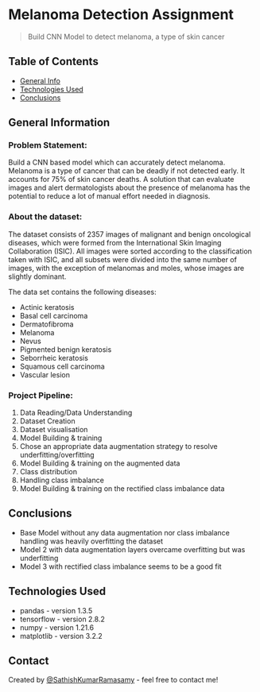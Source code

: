 # Melanoma Detection Assignment
> Build CNN Model to detect melanoma, a type of skin cancer


## Table of Contents
* [General Info](#general-information)
* [Technologies Used](#technologies-used)
* [Conclusions](#conclusions)

## General Information

### Problem Statement:
Build a CNN based model which can accurately detect melanoma. Melanoma is a type of cancer that can be deadly if not detected early. It accounts for 75% of skin cancer deaths. A solution that can evaluate images and alert dermatologists about the presence of melanoma has the potential to reduce a lot of manual effort needed in diagnosis.

### About the dataset:
The dataset consists of 2357 images of malignant and benign oncological diseases, which were formed from the International Skin Imaging Collaboration (ISIC). All images were sorted according to the classification taken with ISIC, and all subsets were divided into the same number of images, with the exception of melanomas and moles, whose images are slightly dominant.

The data set contains the following diseases:
- Actinic keratosis
- Basal cell carcinoma
- Dermatofibroma
- Melanoma
- Nevus
- Pigmented benign keratosis
- Seborrheic keratosis
- Squamous cell carcinoma
- Vascular lesion

### Project Pipeline:
1. Data Reading/Data Understanding
2. Dataset Creation
3. Dataset visualisation 
4. Model Building & training
5. Chose an appropriate data augmentation strategy to resolve underfitting/overfitting 
6. Model Building & training on the augmented data
7. Class distribution
8. Handling class imbalance
9. Model Building & training on the rectified class imbalance data

## Conclusions
- Base Model without any data augmentation nor class imbalance handling was heavily overfitting the dataset
- Model 2 with data augmentation layers overcame overfitting but was underfitting
- Model 3 with rectified class imbalance seems to be a good fit


## Technologies Used
- pandas - version 1.3.5
- tensorflow - version 2.8.2
- numpy - version 1.21.6
- matplotlib - version 3.2.2



## Contact
Created by [@SathishKumarRamasamy](https://github.com/SathishKumarRamasamy) - feel free to contact me!
